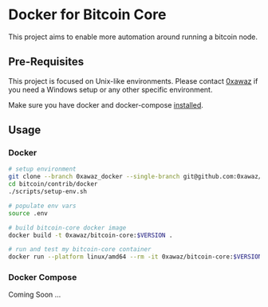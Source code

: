 # Docker for Bitcoin Core

This project aims to enable more automation around running a bitcoin node.

## Pre-Requisites

This project is focused on Unix-like environments. Please contact [0xawaz](https://t.me/oxawaz) if you need a Windows setup or any other specific environment.

Make sure you have docker and docker-compose [installed](https://docs.docker.com/engine/install/).

## Usage

### Docker

```bash
# setup environment
git clone --branch 0xawaz_docker --single-branch git@github.com:0xawaz/bitcoin.git
cd bitcoin/contrib/docker
./scripts/setup-env.sh

# populate env vars
source .env

# build bitcoin-core docker image
docker build -t 0xawaz/bitcoin-core:$VERSION .

# run and test my bitcoin-core container
docker run --platform linux/amd64 --rm -it 0xawaz/bitcoin-core:$VERSION /btc/bin/bitcoind -version
```

### Docker Compose

Coming Soon ...
